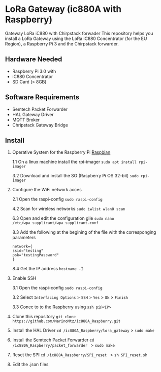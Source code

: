 # LoRa Gateway (ic880A with Raspberry)
Gateway LoRa iC880 with Chirpstack forwader
This repository helps you install a LoRa Gateway using the LoRa iC880 Concentrator (for the EU Region), a Raspberry Pi 3 and the Chirpstack forwarder.

## Hardware Needed

* Raspberry Pi 3.0 with 
* iC880 Concentrator
* SD Card (> 8GB)

## Software Requirements

* Semtech Packet Forwarder
* HAL Gateway Driver 
* MQTT Broker 
* Chripstack Gateway Bridge

## Install

1. Operative System for the Raspberry Pi [Raspbian](https://www.raspberrypi.org/documentation/installation/installing-images/)

    1.1 On a linux machine install the rpi-imager `sudo apt install rpi-imager` 
    
    3.2 Download and install the SO (Raspberry Pi OS 32-bit) `sudo rpi-imager` 

2. Configure the WiFi network acces 

    2.1 Open the raspi-config `sudo raspi-config`
    
    4.2 Scan for wireless networks `sudo iwlist wlan0 scan`
    
    6.3 Open and edit the configuration gile `sudo nano /etc/wpa_supplicant/wpa_supplicant.conf`
    
    8.3 Add the following at the begining of the file with the corresponging parameters
    ```
    network={
    ssid="testing"
    psk="testingPassword"
    }
   ```
    8.4 Get the IP address `hostname -I`
   
3. Enable SSH

    3.1 Open the raspi-config `sudo raspi-config`
    
    3.2 Select `Interfacing Options` > `SSH` > `Yes` > `Ok` > `Finish`
    
    3.3 Conec to to the Raspberry using `ssh pi@<IP>`

4. Clone this repository `git clone https://github.com/MarinoMtz/ic880A_Raspberry.git`

5. Install the HAL Driver `cd /ic880A_Raspberry/lora_gateway` > `sudo make`

6. Install the Semtech Packet Forwarder `cd /ic880A_Raspberry/packet_forwarder ` > `sudo make`

7. Reset the SPI `cd /ic880A_Raspberry/SPI_reset ` > `sh SPI_reset.sh`

8. Edit the .json files

